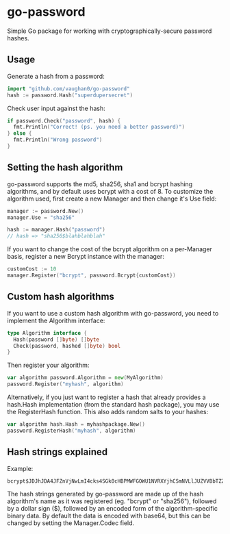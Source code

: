 go-password
===========

Simple Go package for working with cryptographically-secure password hashes.

Usage
-----

Generate a hash from a password:

```go
import "github.com/vaughan0/go-password"
hash := password.Hash("superdupersecret")
```

Check user input against the hash:

```go
if password.Check("password", hash) {
  fmt.Println("Correct! (ps. you need a better password)")
} else {
  fmt.Println("Wrong password")
}
```

Setting the hash algorithm
--------------------------

go-password supports the md5, sha256, sha1 and bcrypt hashing algorithms, and
by default uses bcrypt with a cost of 8. To customize the algorithm used, first create
a new Manager and then change it's Use field:

```go
manager := password.New()
manager.Use = "sha256"

hash := manager.Hash("password")
// hash => "sha256$blahblahblah"
```

If you want to change the cost of the bcrypt algorithm on a per-Manager basis,
register a new Bcrypt instance with the manager:

```go
customCost := 10
manager.Register("bcrypt", password.Bcrypt{customCost})
```

Custom hash algorithms
----------------------

If you want to use a custom hash algorithm with go-password, you need to
implement the Algorithm interface:

```go
type Algorithm interface {
  Hash(password []byte) []byte
  Check(password, hashed []byte) bool
}
```

Then register your algorithm:

```go
var algorithm password.Algorithm = new(MyAlgorithm)
password.Register("myhash", algorithm)
```

Alternatively, if you just want to register a hash that already provides a
hash.Hash implementation (from the standard hash package), you may use the
RegisterHash function. This also adds random salts to your hashes:

```go
var algorithm hash.Hash = myhashpackage.New()
password.RegisterHash("myhash", algorithm)
```

Hash strings explained
----------------------

Example:

    bcrypt$JDJhJDA4JFZnVjNwLmI4cks4SGk0cHBPMWFGOWU1NVRXYjhCSmNVLlJUZVVBbTZZN0FLOEZnY2IwR0NL

The hash strings generated by go-password are made up of the hash algorithm's
name as it was registered (eg. "bcrypt" or "sha256"), followed by a dollar sign
($), followed by an encoded form of the algorithm-specific binary data. By
default the data is encoded with base64, but this can be changed by setting the
Manager.Codec field.
